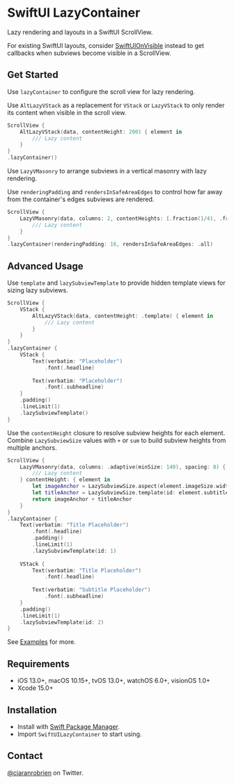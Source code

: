# SwiftUI LazyContainer

Lazy rendering and layouts in a SwiftUI ScrollView.

For existing SwiftUI layouts, consider [SwiftUIOnVisible](https://github.com/ciaranrobrien/SwiftUIOnVisible) instead to get callbacks when subviews become visible in a ScrollView.

## Get Started

Use `lazyContainer` to configure the scroll view for lazy rendering.

Use `AltLazyVStack` as a replacement for `VStack` or `LazyVStack` to only render its content when visible in the scroll view.

```swift
ScrollView {
    AltLazyVStack(data, contentHeight: 200) { element in
        /// Lazy content
    }
}
.lazyContainer()
```

Use `LazyVMasonry` to arrange subviews in a vertical masonry with lazy rendering.

Use `renderingPadding` and `rendersInSafeAreaEdges` to control how far away from the container's edges subviews are rendered.

```swift
ScrollView {
    LazyVMasonry(data, columns: 2, contentHeights: [.fraction(1/4), .fraction(1/5)]) { element in
        /// Lazy content
    }
}
.lazyContainer(renderingPadding: 16, rendersInSafeAreaEdges: .all)
```

## Advanced Usage

Use `template` and `lazySubviewTemplate` to provide hidden template views for sizing lazy subviews.

```swift
ScrollView {
    VStack {
        AltLazyVStack(data, contentHeight: .template) { element in
            /// Lazy content
        }
    }
}
.lazyContainer {
    VStack {
        Text(verbatim: "Placeholder")
            .font(.headline)
        
        Text(verbatim: "Placeholder")
            .font(.subheadline)
    }
    .padding()
    .lineLimit(1)
    .lazySubviewTemplate()
}
```

Use the `contentHeight` closure to resolve subview heights for each element. Combine `LazySubviewSize` values with `+` or `sum` to build subview heights from multiple anchors.

```swift
ScrollView {
    LazyVMasonry(data, columns: .adaptive(minSize: 140), spacing: 8) { element in
        /// Lazy content
    } contentHeight: { element in
        let imageAnchor = LazySubviewSize.aspect(element.imageSize.width / element.imageSize.height)
        let titleAnchor = LazySubviewSize.template(id: element.subtitle == nil ? 1 : 2)
        return imageAnchor + titleAnchor
    }
}
.lazyContainer {
    Text(verbatim: "Title Placeholder")
        .font(.headline)
        .padding()
        .lineLimit(1)
        .lazySubviewTemplate(id: 1)
    
    VStack {
        Text(verbatim: "Title Placeholder")
            .font(.headline)
        
        Text(verbatim: "Subtitle Placeholder")
            .font(.subheadline)
    }
    .padding()
    .lineLimit(1)
    .lazySubviewTemplate(id: 2)
}
```

See [Examples](/Sources/SwiftUILazyContainer/Examples/) for more.

## Requirements

* iOS 13.0+, macOS 10.15+, tvOS 13.0+, watchOS 6.0+, visionOS 1.0+
* Xcode 15.0+

## Installation

* Install with [Swift Package Manager](https://developer.apple.com/documentation/xcode/adding_package_dependencies_to_your_app).
* Import `SwiftUILazyContainer` to start using.

## Contact

[@ciaranrobrien](https://twitter.com/ciaranrobrien) on Twitter.

